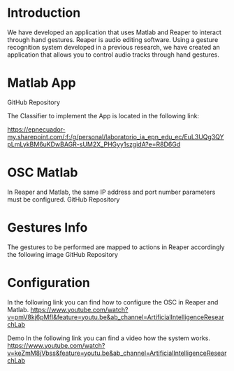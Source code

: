 # Introduction
We have developed an application that uses Matlab and Reaper to interact through hand gestures. Reaper is audio editing software. Using a gesture recognition system developed in a previous research, we have created an application that allows you to control audio tracks through hand gestures.

# Matlab App
GitHub Repository

The Classifier to implement the App is located in the following link:

https://epnecuador-my.sharepoint.com/:f:/g/personal/laboratorio_ia_epn_edu_ec/EuL3UQg3QYpLmLykBM6uKDwBAGR-sUM2X_PHGyy1szgidA?e=R8D6Gd

# OSC Matlab
In Reaper and Matlab, the same IP address and port number parameters must be configured. GitHub Repository

# Gestures Info
The gestures to be performed are mapped to actions in Reaper accordingly the following image GitHub Repository

# Configuration
In the following link you can find how to configure the OSC in Reaper and Matlab. https://www.youtube.com/watch?v=pmV8kj6pMfI&feature=youtu.be&ab_channel=ArtificialIntelligenceResearchLab

Demo
In the following link you can find a video how the system works. https://www.youtube.com/watch?v=keZmM8jVbss&feature=youtu.be&ab_channel=ArtificialIntelligenceResearchLab
